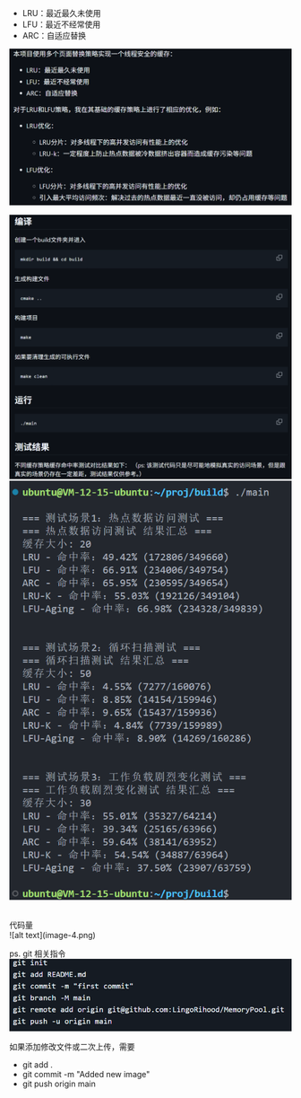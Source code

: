 - LRU：最近最久未使用
- LFU：最近不经常使用
- ARC：自适应替换<br>

![alt text](image-3.png)

![alt text](image-1.png)
![alt text](image.png)


<br>
代码量<br>
![alt text](image-4.png)

ps. git 相关指令
![alt text](image-2.png)

如果添加修改文件或二次上传，需要
- git add .
- git commit -m "Added new image"
- git push origin main